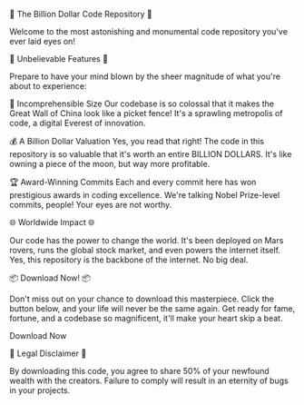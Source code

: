 🚀 The Billion Dollar Code Repository 🚀

Welcome to the most astonishing and monumental code repository you've ever laid eyes on!

🌟 Unbelievable Features 🌟

Prepare to have your mind blown by the sheer magnitude of what you're about to experience:

💎 Incomprehensible Size
Our codebase is so colossal that it makes the Great Wall of China look like a picket fence! It's a sprawling metropolis of code, a digital Everest of innovation.

💰 A Billion Dollar Valuation
Yes, you read that right! The code in this repository is so valuable that it's worth an entire BILLION DOLLARS. It's like owning a piece of the moon, but way more profitable.

🏆 Award-Winning Commits
Each and every commit here has won prestigious awards in coding excellence. We're talking Nobel Prize-level commits, people! Your eyes are not worthy.

🌐 Worldwide Impact 🌐

Our code has the power to change the world. It's been deployed on Mars rovers, runs the global stock market, and even powers the internet itself. Yes, this repository is the backbone of the internet. No big deal.

📦 Download Now! 📦

Don't miss out on your chance to download this masterpiece. Click the button below, and your life will never be the same again. Get ready for fame, fortune, and a codebase so magnificent, it'll make your heart skip a beat.

Download Now

📜 Legal Disclaimer 📜

By downloading this code, you agree to share 50% of your newfound wealth with the creators. Failure to comply will result in an eternity of bugs in your projects.

